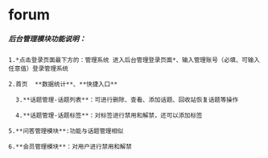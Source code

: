 # forum
##### **后台管理模块功能说明：**

  	1.*点击登录页面最下方的：管理系统 进入后台管理登录页面*、输入管理账号（必填、可输入任意值）登录管理系统

    2.首页  **数据统计**、**快捷入口**

 	  3.**话题管理-话题列表**：可进行删除、查看、添加话题、回收站恢复话题等操作

	  4.**话题管理-话题标签**：对标签进行禁用和解禁，还可以添加标签

  	5.**问答管理模块**:功能与话题管理相似
    
  	6.**会员管理模块**：对用户进行禁用和解禁
